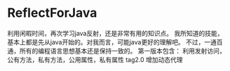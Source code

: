 ReflectForJava
==============
利用闲暇时间，再次学习java反射，还是非常有用的知识点。
我所知道的技能，基本上都是先从java开始的。对我而言，可能java更好的理解吧。
不过，一通百通，所有的编程语言思想基本还是保持一致的。
第一版本包含：
利用发射访问，公有方法，私有方法，公用属性，私有属性
tag2.0
增加动态代理
